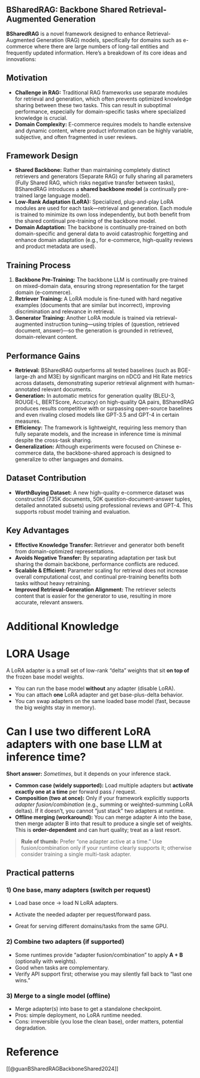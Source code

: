 ## BSharedRAG: Backbone Shared Retrieval-Augmented Generation

**BSharedRAG** is a novel framework designed to enhance Retrieval-Augmented Generation (RAG) models, specifically for domains such as e-commerce where there are large numbers of long-tail entities and frequently updated information. Here’s a breakdown of its core ideas and innovations:
## Motivation

- **Challenge in RAG:** Traditional RAG frameworks use separate modules for retrieval and generation, which often prevents optimized knowledge sharing between these two tasks. This can result in suboptimal performance, especially for domain-specific tasks where specialized knowledge is crucial.
- **Domain Complexity:** E-commerce requires models to handle extensive and dynamic content, where product information can be highly variable, subjective, and often fragmented in user reviews.
## Framework Design

- **Shared Backbone:** Rather than maintaining completely distinct retrievers and generators (Separate RAG) or fully sharing all parameters (Fully Shared RAG, which risks negative transfer between tasks), BSharedRAG introduces a **shared backbone model** (a continually pre-trained large language model).
- **Low-Rank Adaptation (LoRA):** Specialized, plug-and-play LoRA modules are used for each task—retrieval and generation. Each module is trained to minimize its own loss independently, but both benefit from the shared continual pre-training of the backbone model.
- **Domain Adaptation:** The backbone is continually pre-trained on both domain-specific and general data to avoid catastrophic forgetting and enhance domain adaptation (e.g., for e-commerce, high-quality reviews and product metadata are used).
## Training Process

1. **Backbone Pre-Training:** The backbone LLM is continually pre-trained on mixed-domain data, ensuring strong representation for the target domain (e-commerce).
2. **Retriever Training:** A LoRA module is fine-tuned with hard negative examples (documents that are similar but incorrect), improving discrimination and relevance in retrieval.
3. **Generator Training:** Another LoRA module is trained via retrieval-augmented instruction tuning—using triples of (question, retrieved document, answer)—so the generation is grounded in retrieved, domain-relevant content.
## Performance Gains

- **Retrieval:** BSharedRAG outperforms all tested baselines (such as BGE-large-zh and M3E) by significant margins on nDCG and Hit Rate metrics across datasets, demonstrating superior retrieval alignment with human-annotated relevant documents.
- **Generation:** In automatic metrics for generation quality (BLEU-3, ROUGE-L, BERTScore, Accuracy) on high-quality QA pairs, BSharedRAG produces results competitive with or surpassing open-source baselines and even rivaling closed models like GPT-3.5 and GPT-4 in certain measures.
- **Efficiency:** The framework is lightweight, requiring less memory than fully separate models, and the increase in inference time is minimal despite the cross-task sharing.
- **Generalization:** Although experiments were focused on Chinese e-commerce data, the backbone-shared approach is designed to generalize to other languages and domains.

## Dataset Contribution

- **WorthBuying Dataset:** A new high-quality e-commerce dataset was constructed (735K documents, 50K question-document-answer tuples, detailed annotated subsets) using professional reviews and GPT-4. This supports robust model training and evaluation.
## Key Advantages

- **Effective Knowledge Transfer:** Retriever and generator both benefit from domain-optimized representations.
- **Avoids Negative Transfer:** By separating adaptation per task but sharing the domain backbone, performance conflicts are reduced.
- **Scalable & Efficient:** Parameter scaling for retrieval does not increase overall computational cost, and continual pre-training benefits both tasks without heavy retraining.
- **Improved Retrieval-Generation Alignment:** The retriever selects content that is easier for the generator to use, resulting in more accurate, relevant answers.

# Additional Knowledge

# LORA Usage

A LoRA adapter is a small set of low-rank “delta” weights that sit **on top of** the frozen base model weights.
- You can run the base model **without** any adapter (disable LoRA).
- You can attach **one** LoRA adapter and get base-plus-delta behavior.
- You can swap adapters on the same loaded base model (fast, because the big weights stay in memory).

# Can I use two different LoRA adapters with one base LLM at inference time?

**Short answer:** _Sometimes_, but it depends on your inference stack.

- **Common case (widely supported):** Load multiple adapters but **activate exactly one at a time** per forward pass / request.
- **Composition (two at once):** Only if your framework explicitly supports _adapter fusion/combination_ (e.g., summing or weighted-summing LoRA deltas). If it doesn’t, you cannot “just stack” two adapters at runtime.
- **Offline merging (workaround):** You can merge adapter A into the base, then merge adapter B into that result to produce a single set of weights. This is **order-dependent** and can hurt quality; treat as a last resort.

> **Rule of thumb:** Prefer “one adapter active at a time.” Use fusion/combination only if your runtime clearly supports it; otherwise consider training a single multi-task adapter.

## Practical patterns

### 1) One base, many adapters (switch per request)

- Load base once → load N LoRA adapters.
    
- Activate the needed adapter per request/forward pass.
- Great for serving different domains/tasks from the same GPU.

### 2) Combine two adapters (if supported)

- Some runtimes provide “adapter fusion/combination” to apply **A + B** (optionally with weights).
- Good when tasks are complementary.
- Verify API support first; otherwise you may silently fall back to “last one wins.”
### 3) Merge to a single model (offline)

- Merge adapter(s) into base to get a standalone checkpoint.
- Pros: simple deployment, no LoRA runtime needed.
- Cons: irreversible (you lose the clean base), order matters, potential degradation.

# Reference

[[@guanBSharedRAGBackboneShared2024]]